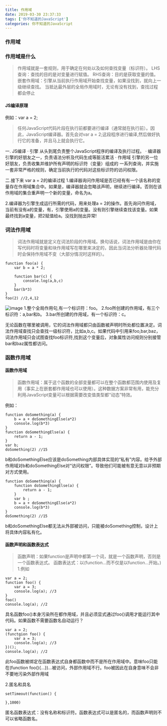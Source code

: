```yaml
---
title: 作用域
date: 2019-03-30 23:37:33
tags: ['你不知道的JavaScript']
categories: 你不知道的JavaScript
---
```

### 作用域
<!-- more -->

### 作用域是什么
> 作用域就是一套规则，用于确定在何处以及如何查找变量（标识符）。
LHS查询：查找的目的是对变量进行赋值。
RHS查询：目的是获取变量的值。
嵌套作用域：引擎从当前执行作用域开始查找变量，如果没找到，就向上一级继续查找。
当抵达最外层的全局作用域时，无论有没有找到，查找过程都会停止
#### JS编译原理
例如：var a = 2;
> 任何JavaScript代码片段在执行前都要进行编译（通常就在执行前）。因此，JavaScript编译器。首先会对var a = 2;这段程序进行编译,然后做好执行它的准备，并且马上就会执行它。


一. JS编译
· 引擎
从头到尾负责整个JavaScript程序的编译及执行过程。
· 编译器
引擎的好朋友之一，负责语法分析及代码生成等脏活累活
· 作用域
引擎的另一位好朋友，负责收集并维护所有声明的标识符（变量）组成的
一系列查询，并实施一套非常严格的规则，确定当前执行的代码对这些标识符的访问权限。

二.接下来 var a = 2的编译过程
1.编译器询问作用域是否已经有有一个该名称的变量存在作用域集合中。如果是，编译器就会忽略该声明，继续进行编译。否则在该作用域的集合重声明一个新的变量，命名为a。

2.编译器为引擎生成运行所需的代码，用来处理a = 2的操作。首先询问作用域，当前有没有a的变量，有，引擎使用a的变量。没有则引擎继续查找该变量。如果最终找到a变量，把2赋值给a。没找到抛出异常!

### 词法作用域
> 词法作用域就是定义在词法阶段的作用域。换句话说，词法作用域是由你在写代码时将变量和块作用域写在哪里来决定的，因此当词法分析器处理代码时会保持作用域不变（大部分情况时这样的）。

```
function foo(a) {
    var b = a * 2;

    function bar(c) {
        console.log(a,b,c)
    }
    bar(b*3)
}
foo(2) //2,4,12
```
![image](/images/cifazuoyongyu.png)
1.整个全局作用句,有一个标识符：foo。
2.foo所创建的作用域，有三个标识符：a,bar和b。
3.bar所创建的作用域，有一个标识符：c。

无论函数在哪里被调用，它的词法作用域都只由函数被声明时所处都位置决定。词法作用域查找只会查找一级标识符，比如a,b,c。如果代码中引用来foo,bar,baz，词法作用域只会试图查找foo标识符,找到这个变量后，对象属性访问规则分别接管bar和baz属性都访问。

### 函数作用域
#### 函数作用域
> 函数作用域：属于这个函数的全部变量都可以在整个函数都范围内使用及复用（事实上在嵌套都作用域也可以使用）。这种数据方案非常有用，能充分利用JavaScript变量可以根据需要改变值类型都“动态”特效。

例如：
```
function doSomething(a) {
    b = a + doSomethingElse(a*2)
    console.log(b*3)
}
function doSomethingElse(a) {
    return a - 1;
}
var b;
doSomething(2) //15
```
b和doSomethingElse应该是doSomething内部具体实现的“私有”内容。给予外部作用域对b和doSomethingElse对“访问权限”。导致他们可能被有意无意以非预期对方式使用。

```
function doSomething(a) {
    function doSomethingElse(a) {
        return a - 1;
    }
    var b ;
    b = a + doSomethingElse(a*2)
    console.log(b*3)
}
doSomething(2) //15
```
b和doSomethingElse都无法从外部被访问，只能被doSomething控制，设计上将具体内容私有化。
#### 函数声明和函数表达式
> 函数声明：如果function是声明中都第一个词，就是一个函数声明，否则是一个函数表达式。
> 函数表达式：以(function...而不仅是以function...开始。)
1.例如
```
var a = 2;
function foo() {
    var a = 3;
    console.log(a); //3
}
foo()
console.log(a); //2
```
具名函数foo()本身污染所在都作用域，并且必须显式通过foo()调用才能运行其中代码。如果函数不需要函数名自动运行？

```
var a = 2;
(functgion foo() {
    var a = 3;
    console.log(a); //3
})();
console.log(a); //2
```
此foo函数被绑定在函数表达式自身都函数中而不是所在作用域中。意味foo只能在(function foo(){...})...被访问，外部作用域不行。foo被因此在自身意味不会非不要地污染外部作用域

2.匿名和具名
```
setTimeout(function() {

},1000)
```
匿名函数表达式：没有名称和标识符。函数表达式可以是匿名的，而函数声明则不可以省略函数名。






